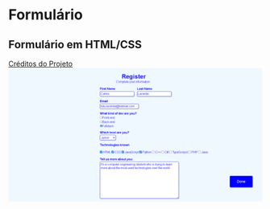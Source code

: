 # Formulário
## Formulário em HTML/CSS
<div>
  <a href="https://youtu.be/wwqOJ2o84S4"target="_blank">Créditos do Projeto</a>
</div>

<div>
  <a href="https://github.com/Carlosedu2001/formulario/blob/main/print-do-projeto.png"target="_blank"><img src="https://github.com/Carlosedu2001/formulario/blob/main/print-do-projeto.png"target="_blank"></a>
</div>
